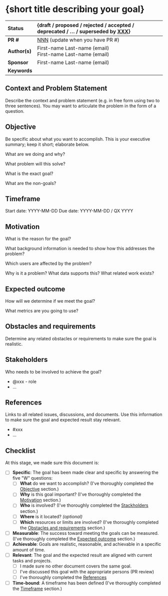 # {short title describing your goal}

| Status        | {draft / proposed / rejected / accepted / deprecated / … / superseded by [XXX](XXX.md)} |
| :------------ | :-------------------------------------------------------------------------------------- |
| **PR #**      | [NNN](https://github.com/blindnet-io/PROJECT/pull/NNN) (update when you have PR #)      |
| **Author(s)** | First-name Last-name (email)<br />First-name Last-name (email)                          |
| **Sponsor**   | First-name Last-name (email)                                                            |
| **Keywords**  |                                                                                         |

## Context and Problem Statement

Describe the context and problem statement (e.g. in free form using two to three sentences).
You may want to articulate the problem in the form of a question.

## Objective

Be specific about what you want to accomplish.
This is your executive summary; keep it short; elaborate below.

What are we doing and why?

What problem will this solve?

What is the exact goal?

What are the non-goals?

## Timeframe

Start date: YYYY-MM-DD <!-- optionnal -->
Due date: YYYY-MM-DD / QX YYYY

## Motivation

What is the reason for the goal?

What background information is needed to show how this addresses the problem?

Which users are affected by the problem?

Why is it a problem? What data supports this? What related work exists?

## Expected outcome

How will we determine if we meet the goal?

What metrics are you going to use?

## Obstacles and requirements

Determine any related obstacles or requirements to make sure the goal is realistic.

## Stakeholders

Who needs to be involved to achieve the goal?

- @xxx - role
- ...

## References

Links to all related issues, discussions, and documents.
Use this information to make sure the goal and expected result stay relevant.

- #xxx
- ...

## Checklist

At this stage, we made sure this document is:

- [ ] **Specific**: The goal has been made clear and specific by answering the five "W" questions:
  - [ ] **What** do we want to accomplish? (I've thoroughly completed the [Objective](#objective) section.)
  - [ ] **Why** is this goal important? (I've thoroughly completed the [Motivation](#motivation) section.)
  - [ ] **Who** is involved? (I've thoroughly completed the [Stackholders](#stakeholders) section.)
  - [ ] **Where** is it located? _(optional)_
  - [ ] **Which** resources or limits are involved? (I've thoroughly completed the [Obstacles and requirements](#obstacles-and-requirements) section.)
- [ ] **Measurable**: The success toward meeting the goals can be measured. (I've thoroughly completed the [Expected outcome](#expected-outcome) section.)
- [ ] **Achievable**: Goals are realistic, reasonable, and achievable in a specific amount of time.
- [ ] **Relevant**: The goal and the expected result are aligned with current tasks and projects.
  - [ ] I made sure no other document covers the same goal.
  - [ ] I've discussed this goal with the appropriate persons (PR review)
  - [ ] I've thoroughly completed the [References](#references)
- [ ] **Time-bound**: A timeframe has been defined (I've thoroughly completed the [Timeframe](#timeframe) section.)
